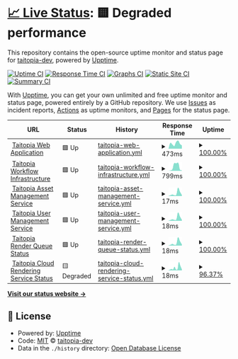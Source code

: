 # [📈 Live Status](https://status.taitopia.design): <!--live status--> **🟨 Degraded performance**

This repository contains the open-source uptime monitor and status page for [taitopia-dev](https://status.taitopia.design), powered by [Upptime](https://github.com/upptime/upptime).

[![Uptime CI](https://github.com/taitopia-dev/taitopia-status-page/workflows/Uptime%20CI/badge.svg)](https://github.com/taitopia-dev/taitopia-status-page/actions?query=workflow%3A%22Uptime+CI%22)
[![Response Time CI](https://github.com/taitopia-dev/taitopia-status-page/workflows/Response%20Time%20CI/badge.svg)](https://github.com/taitopia-dev/taitopia-status-page/actions?query=workflow%3A%22Response+Time+CI%22)
[![Graphs CI](https://github.com/taitopia-dev/taitopia-status-page/workflows/Graphs%20CI/badge.svg)](https://github.com/taitopia-dev/taitopia-status-page/actions?query=workflow%3A%22Graphs+CI%22)
[![Static Site CI](https://github.com/taitopia-dev/taitopia-status-page/workflows/Static%20Site%20CI/badge.svg)](https://github.com/taitopia-dev/taitopia-status-page/actions?query=workflow%3A%22Static+Site+CI%22)
[![Summary CI](https://github.com/taitopia-dev/taitopia-status-page/workflows/Summary%20CI/badge.svg)](https://github.com/taitopia-dev/taitopia-status-page/actions?query=workflow%3A%22Summary+CI%22)

With [Upptime](https://upptime.js.org), you can get your own unlimited and free uptime monitor and status page, powered entirely by a GitHub repository. We use [Issues](https://github.com/taitopia-dev/taitopia-status-page/issues) as incident reports, [Actions](https://github.com/taitopia-dev/taitopia-status-page/actions) as uptime monitors, and [Pages](https://status.taitopia.design) for the status page.

<!--start: status pages-->
<!-- This summary is generated by Upptime (https://github.com/upptime/upptime) -->
<!-- Do not edit this manually, your changes will be overwritten -->
<!-- prettier-ignore -->
| URL | Status | History | Response Time | Uptime |
| --- | ------ | ------- | ------------- | ------ |
| <img alt="" src="https://icons.duckduckgo.com/ip3/app.taitopia.design.ico" height="13"> [Taitopia Web Application](https://app.taitopia.design) | 🟩 Up | [taitopia-web-application.yml](https://github.com/taitopia-dev/taitopia-status-page/commits/HEAD/history/taitopia-web-application.yml) | <details><summary><img alt="Response time graph" src="./graphs/taitopia-web-application/response-time-week.png" height="20"> 473ms</summary><br><a href="https://status.taitopia.design/history/taitopia-web-application"><img alt="Response time 551" src="https://img.shields.io/endpoint?url=https%3A%2F%2Fraw.githubusercontent.com%2Ftaitopia-dev%2Ftaitopia-status-page%2FHEAD%2Fapi%2Ftaitopia-web-application%2Fresponse-time.json"></a><br><a href="https://status.taitopia.design/history/taitopia-web-application"><img alt="24-hour response time 351" src="https://img.shields.io/endpoint?url=https%3A%2F%2Fraw.githubusercontent.com%2Ftaitopia-dev%2Ftaitopia-status-page%2FHEAD%2Fapi%2Ftaitopia-web-application%2Fresponse-time-day.json"></a><br><a href="https://status.taitopia.design/history/taitopia-web-application"><img alt="7-day response time 473" src="https://img.shields.io/endpoint?url=https%3A%2F%2Fraw.githubusercontent.com%2Ftaitopia-dev%2Ftaitopia-status-page%2FHEAD%2Fapi%2Ftaitopia-web-application%2Fresponse-time-week.json"></a><br><a href="https://status.taitopia.design/history/taitopia-web-application"><img alt="30-day response time 579" src="https://img.shields.io/endpoint?url=https%3A%2F%2Fraw.githubusercontent.com%2Ftaitopia-dev%2Ftaitopia-status-page%2FHEAD%2Fapi%2Ftaitopia-web-application%2Fresponse-time-month.json"></a><br><a href="https://status.taitopia.design/history/taitopia-web-application"><img alt="1-year response time 554" src="https://img.shields.io/endpoint?url=https%3A%2F%2Fraw.githubusercontent.com%2Ftaitopia-dev%2Ftaitopia-status-page%2FHEAD%2Fapi%2Ftaitopia-web-application%2Fresponse-time-year.json"></a></details> | <details><summary><a href="https://status.taitopia.design/history/taitopia-web-application">100.00%</a></summary><a href="https://status.taitopia.design/history/taitopia-web-application"><img alt="All-time uptime 100.00%" src="https://img.shields.io/endpoint?url=https%3A%2F%2Fraw.githubusercontent.com%2Ftaitopia-dev%2Ftaitopia-status-page%2FHEAD%2Fapi%2Ftaitopia-web-application%2Fuptime.json"></a><br><a href="https://status.taitopia.design/history/taitopia-web-application"><img alt="24-hour uptime 100.00%" src="https://img.shields.io/endpoint?url=https%3A%2F%2Fraw.githubusercontent.com%2Ftaitopia-dev%2Ftaitopia-status-page%2FHEAD%2Fapi%2Ftaitopia-web-application%2Fuptime-day.json"></a><br><a href="https://status.taitopia.design/history/taitopia-web-application"><img alt="7-day uptime 100.00%" src="https://img.shields.io/endpoint?url=https%3A%2F%2Fraw.githubusercontent.com%2Ftaitopia-dev%2Ftaitopia-status-page%2FHEAD%2Fapi%2Ftaitopia-web-application%2Fuptime-week.json"></a><br><a href="https://status.taitopia.design/history/taitopia-web-application"><img alt="30-day uptime 100.00%" src="https://img.shields.io/endpoint?url=https%3A%2F%2Fraw.githubusercontent.com%2Ftaitopia-dev%2Ftaitopia-status-page%2FHEAD%2Fapi%2Ftaitopia-web-application%2Fuptime-month.json"></a><br><a href="https://status.taitopia.design/history/taitopia-web-application"><img alt="1-year uptime 100.00%" src="https://img.shields.io/endpoint?url=https%3A%2F%2Fraw.githubusercontent.com%2Ftaitopia-dev%2Ftaitopia-status-page%2FHEAD%2Fapi%2Ftaitopia-web-application%2Fuptime-year.json"></a></details>
| <img alt="" src="https://icons.duckduckgo.com/ip3/status-api.taitopia.design.ico" height="13"> [Taitopia Workflow Infrastructure](https://status-api.taitopia.design/health/workflow) | 🟩 Up | [taitopia-workflow-infrastructure.yml](https://github.com/taitopia-dev/taitopia-status-page/commits/HEAD/history/taitopia-workflow-infrastructure.yml) | <details><summary><img alt="Response time graph" src="./graphs/taitopia-workflow-infrastructure/response-time-week.png" height="20"> 799ms</summary><br><a href="https://status.taitopia.design/history/taitopia-workflow-infrastructure"><img alt="Response time 927" src="https://img.shields.io/endpoint?url=https%3A%2F%2Fraw.githubusercontent.com%2Ftaitopia-dev%2Ftaitopia-status-page%2FHEAD%2Fapi%2Ftaitopia-workflow-infrastructure%2Fresponse-time.json"></a><br><a href="https://status.taitopia.design/history/taitopia-workflow-infrastructure"><img alt="24-hour response time 1498" src="https://img.shields.io/endpoint?url=https%3A%2F%2Fraw.githubusercontent.com%2Ftaitopia-dev%2Ftaitopia-status-page%2FHEAD%2Fapi%2Ftaitopia-workflow-infrastructure%2Fresponse-time-day.json"></a><br><a href="https://status.taitopia.design/history/taitopia-workflow-infrastructure"><img alt="7-day response time 799" src="https://img.shields.io/endpoint?url=https%3A%2F%2Fraw.githubusercontent.com%2Ftaitopia-dev%2Ftaitopia-status-page%2FHEAD%2Fapi%2Ftaitopia-workflow-infrastructure%2Fresponse-time-week.json"></a><br><a href="https://status.taitopia.design/history/taitopia-workflow-infrastructure"><img alt="30-day response time 829" src="https://img.shields.io/endpoint?url=https%3A%2F%2Fraw.githubusercontent.com%2Ftaitopia-dev%2Ftaitopia-status-page%2FHEAD%2Fapi%2Ftaitopia-workflow-infrastructure%2Fresponse-time-month.json"></a><br><a href="https://status.taitopia.design/history/taitopia-workflow-infrastructure"><img alt="1-year response time 927" src="https://img.shields.io/endpoint?url=https%3A%2F%2Fraw.githubusercontent.com%2Ftaitopia-dev%2Ftaitopia-status-page%2FHEAD%2Fapi%2Ftaitopia-workflow-infrastructure%2Fresponse-time-year.json"></a></details> | <details><summary><a href="https://status.taitopia.design/history/taitopia-workflow-infrastructure">100.00%</a></summary><a href="https://status.taitopia.design/history/taitopia-workflow-infrastructure"><img alt="All-time uptime 99.94%" src="https://img.shields.io/endpoint?url=https%3A%2F%2Fraw.githubusercontent.com%2Ftaitopia-dev%2Ftaitopia-status-page%2FHEAD%2Fapi%2Ftaitopia-workflow-infrastructure%2Fuptime.json"></a><br><a href="https://status.taitopia.design/history/taitopia-workflow-infrastructure"><img alt="24-hour uptime 100.00%" src="https://img.shields.io/endpoint?url=https%3A%2F%2Fraw.githubusercontent.com%2Ftaitopia-dev%2Ftaitopia-status-page%2FHEAD%2Fapi%2Ftaitopia-workflow-infrastructure%2Fuptime-day.json"></a><br><a href="https://status.taitopia.design/history/taitopia-workflow-infrastructure"><img alt="7-day uptime 100.00%" src="https://img.shields.io/endpoint?url=https%3A%2F%2Fraw.githubusercontent.com%2Ftaitopia-dev%2Ftaitopia-status-page%2FHEAD%2Fapi%2Ftaitopia-workflow-infrastructure%2Fuptime-week.json"></a><br><a href="https://status.taitopia.design/history/taitopia-workflow-infrastructure"><img alt="30-day uptime 100.00%" src="https://img.shields.io/endpoint?url=https%3A%2F%2Fraw.githubusercontent.com%2Ftaitopia-dev%2Ftaitopia-status-page%2FHEAD%2Fapi%2Ftaitopia-workflow-infrastructure%2Fuptime-month.json"></a><br><a href="https://status.taitopia.design/history/taitopia-workflow-infrastructure"><img alt="1-year uptime 99.94%" src="https://img.shields.io/endpoint?url=https%3A%2F%2Fraw.githubusercontent.com%2Ftaitopia-dev%2Ftaitopia-status-page%2FHEAD%2Fapi%2Ftaitopia-workflow-infrastructure%2Fuptime-year.json"></a></details>
| <img alt="" src="https://icons.duckduckgo.com/ip3/status-api.taitopia.design.ico" height="13"> [Taitopia Asset Management Service](https://status-api.taitopia.design/health/tortilla) | 🟩 Up | [taitopia-asset-management-service.yml](https://github.com/taitopia-dev/taitopia-status-page/commits/HEAD/history/taitopia-asset-management-service.yml) | <details><summary><img alt="Response time graph" src="./graphs/taitopia-asset-management-service/response-time-week.png" height="20"> 17ms</summary><br><a href="https://status.taitopia.design/history/taitopia-asset-management-service"><img alt="Response time 33" src="https://img.shields.io/endpoint?url=https%3A%2F%2Fraw.githubusercontent.com%2Ftaitopia-dev%2Ftaitopia-status-page%2FHEAD%2Fapi%2Ftaitopia-asset-management-service%2Fresponse-time.json"></a><br><a href="https://status.taitopia.design/history/taitopia-asset-management-service"><img alt="24-hour response time 10" src="https://img.shields.io/endpoint?url=https%3A%2F%2Fraw.githubusercontent.com%2Ftaitopia-dev%2Ftaitopia-status-page%2FHEAD%2Fapi%2Ftaitopia-asset-management-service%2Fresponse-time-day.json"></a><br><a href="https://status.taitopia.design/history/taitopia-asset-management-service"><img alt="7-day response time 17" src="https://img.shields.io/endpoint?url=https%3A%2F%2Fraw.githubusercontent.com%2Ftaitopia-dev%2Ftaitopia-status-page%2FHEAD%2Fapi%2Ftaitopia-asset-management-service%2Fresponse-time-week.json"></a><br><a href="https://status.taitopia.design/history/taitopia-asset-management-service"><img alt="30-day response time 28" src="https://img.shields.io/endpoint?url=https%3A%2F%2Fraw.githubusercontent.com%2Ftaitopia-dev%2Ftaitopia-status-page%2FHEAD%2Fapi%2Ftaitopia-asset-management-service%2Fresponse-time-month.json"></a><br><a href="https://status.taitopia.design/history/taitopia-asset-management-service"><img alt="1-year response time 33" src="https://img.shields.io/endpoint?url=https%3A%2F%2Fraw.githubusercontent.com%2Ftaitopia-dev%2Ftaitopia-status-page%2FHEAD%2Fapi%2Ftaitopia-asset-management-service%2Fresponse-time-year.json"></a></details> | <details><summary><a href="https://status.taitopia.design/history/taitopia-asset-management-service">100.00%</a></summary><a href="https://status.taitopia.design/history/taitopia-asset-management-service"><img alt="All-time uptime 100.00%" src="https://img.shields.io/endpoint?url=https%3A%2F%2Fraw.githubusercontent.com%2Ftaitopia-dev%2Ftaitopia-status-page%2FHEAD%2Fapi%2Ftaitopia-asset-management-service%2Fuptime.json"></a><br><a href="https://status.taitopia.design/history/taitopia-asset-management-service"><img alt="24-hour uptime 100.00%" src="https://img.shields.io/endpoint?url=https%3A%2F%2Fraw.githubusercontent.com%2Ftaitopia-dev%2Ftaitopia-status-page%2FHEAD%2Fapi%2Ftaitopia-asset-management-service%2Fuptime-day.json"></a><br><a href="https://status.taitopia.design/history/taitopia-asset-management-service"><img alt="7-day uptime 100.00%" src="https://img.shields.io/endpoint?url=https%3A%2F%2Fraw.githubusercontent.com%2Ftaitopia-dev%2Ftaitopia-status-page%2FHEAD%2Fapi%2Ftaitopia-asset-management-service%2Fuptime-week.json"></a><br><a href="https://status.taitopia.design/history/taitopia-asset-management-service"><img alt="30-day uptime 100.00%" src="https://img.shields.io/endpoint?url=https%3A%2F%2Fraw.githubusercontent.com%2Ftaitopia-dev%2Ftaitopia-status-page%2FHEAD%2Fapi%2Ftaitopia-asset-management-service%2Fuptime-month.json"></a><br><a href="https://status.taitopia.design/history/taitopia-asset-management-service"><img alt="1-year uptime 100.00%" src="https://img.shields.io/endpoint?url=https%3A%2F%2Fraw.githubusercontent.com%2Ftaitopia-dev%2Ftaitopia-status-page%2FHEAD%2Fapi%2Ftaitopia-asset-management-service%2Fuptime-year.json"></a></details>
| <img alt="" src="https://icons.duckduckgo.com/ip3/status-api.taitopia.design.ico" height="13"> [Taitopia User Management Service](https://status-api.taitopia.design/health/salsa) | 🟩 Up | [taitopia-user-management-service.yml](https://github.com/taitopia-dev/taitopia-status-page/commits/HEAD/history/taitopia-user-management-service.yml) | <details><summary><img alt="Response time graph" src="./graphs/taitopia-user-management-service/response-time-week.png" height="20"> 18ms</summary><br><a href="https://status.taitopia.design/history/taitopia-user-management-service"><img alt="Response time 31" src="https://img.shields.io/endpoint?url=https%3A%2F%2Fraw.githubusercontent.com%2Ftaitopia-dev%2Ftaitopia-status-page%2FHEAD%2Fapi%2Ftaitopia-user-management-service%2Fresponse-time.json"></a><br><a href="https://status.taitopia.design/history/taitopia-user-management-service"><img alt="24-hour response time 11" src="https://img.shields.io/endpoint?url=https%3A%2F%2Fraw.githubusercontent.com%2Ftaitopia-dev%2Ftaitopia-status-page%2FHEAD%2Fapi%2Ftaitopia-user-management-service%2Fresponse-time-day.json"></a><br><a href="https://status.taitopia.design/history/taitopia-user-management-service"><img alt="7-day response time 18" src="https://img.shields.io/endpoint?url=https%3A%2F%2Fraw.githubusercontent.com%2Ftaitopia-dev%2Ftaitopia-status-page%2FHEAD%2Fapi%2Ftaitopia-user-management-service%2Fresponse-time-week.json"></a><br><a href="https://status.taitopia.design/history/taitopia-user-management-service"><img alt="30-day response time 28" src="https://img.shields.io/endpoint?url=https%3A%2F%2Fraw.githubusercontent.com%2Ftaitopia-dev%2Ftaitopia-status-page%2FHEAD%2Fapi%2Ftaitopia-user-management-service%2Fresponse-time-month.json"></a><br><a href="https://status.taitopia.design/history/taitopia-user-management-service"><img alt="1-year response time 31" src="https://img.shields.io/endpoint?url=https%3A%2F%2Fraw.githubusercontent.com%2Ftaitopia-dev%2Ftaitopia-status-page%2FHEAD%2Fapi%2Ftaitopia-user-management-service%2Fresponse-time-year.json"></a></details> | <details><summary><a href="https://status.taitopia.design/history/taitopia-user-management-service">100.00%</a></summary><a href="https://status.taitopia.design/history/taitopia-user-management-service"><img alt="All-time uptime 100.00%" src="https://img.shields.io/endpoint?url=https%3A%2F%2Fraw.githubusercontent.com%2Ftaitopia-dev%2Ftaitopia-status-page%2FHEAD%2Fapi%2Ftaitopia-user-management-service%2Fuptime.json"></a><br><a href="https://status.taitopia.design/history/taitopia-user-management-service"><img alt="24-hour uptime 100.00%" src="https://img.shields.io/endpoint?url=https%3A%2F%2Fraw.githubusercontent.com%2Ftaitopia-dev%2Ftaitopia-status-page%2FHEAD%2Fapi%2Ftaitopia-user-management-service%2Fuptime-day.json"></a><br><a href="https://status.taitopia.design/history/taitopia-user-management-service"><img alt="7-day uptime 100.00%" src="https://img.shields.io/endpoint?url=https%3A%2F%2Fraw.githubusercontent.com%2Ftaitopia-dev%2Ftaitopia-status-page%2FHEAD%2Fapi%2Ftaitopia-user-management-service%2Fuptime-week.json"></a><br><a href="https://status.taitopia.design/history/taitopia-user-management-service"><img alt="30-day uptime 100.00%" src="https://img.shields.io/endpoint?url=https%3A%2F%2Fraw.githubusercontent.com%2Ftaitopia-dev%2Ftaitopia-status-page%2FHEAD%2Fapi%2Ftaitopia-user-management-service%2Fuptime-month.json"></a><br><a href="https://status.taitopia.design/history/taitopia-user-management-service"><img alt="1-year uptime 100.00%" src="https://img.shields.io/endpoint?url=https%3A%2F%2Fraw.githubusercontent.com%2Ftaitopia-dev%2Ftaitopia-status-page%2FHEAD%2Fapi%2Ftaitopia-user-management-service%2Fuptime-year.json"></a></details>
| <img alt="" src="https://icons.duckduckgo.com/ip3/status-api.taitopia.design.ico" height="13"> [Taitopia Render Queue Status](https://status-api.taitopia.design/health/camote) | 🟩 Up | [taitopia-render-queue-status.yml](https://github.com/taitopia-dev/taitopia-status-page/commits/HEAD/history/taitopia-render-queue-status.yml) | <details><summary><img alt="Response time graph" src="./graphs/taitopia-render-queue-status/response-time-week.png" height="20"> 18ms</summary><br><a href="https://status.taitopia.design/history/taitopia-render-queue-status"><img alt="Response time 31" src="https://img.shields.io/endpoint?url=https%3A%2F%2Fraw.githubusercontent.com%2Ftaitopia-dev%2Ftaitopia-status-page%2FHEAD%2Fapi%2Ftaitopia-render-queue-status%2Fresponse-time.json"></a><br><a href="https://status.taitopia.design/history/taitopia-render-queue-status"><img alt="24-hour response time 9" src="https://img.shields.io/endpoint?url=https%3A%2F%2Fraw.githubusercontent.com%2Ftaitopia-dev%2Ftaitopia-status-page%2FHEAD%2Fapi%2Ftaitopia-render-queue-status%2Fresponse-time-day.json"></a><br><a href="https://status.taitopia.design/history/taitopia-render-queue-status"><img alt="7-day response time 18" src="https://img.shields.io/endpoint?url=https%3A%2F%2Fraw.githubusercontent.com%2Ftaitopia-dev%2Ftaitopia-status-page%2FHEAD%2Fapi%2Ftaitopia-render-queue-status%2Fresponse-time-week.json"></a><br><a href="https://status.taitopia.design/history/taitopia-render-queue-status"><img alt="30-day response time 28" src="https://img.shields.io/endpoint?url=https%3A%2F%2Fraw.githubusercontent.com%2Ftaitopia-dev%2Ftaitopia-status-page%2FHEAD%2Fapi%2Ftaitopia-render-queue-status%2Fresponse-time-month.json"></a><br><a href="https://status.taitopia.design/history/taitopia-render-queue-status"><img alt="1-year response time 31" src="https://img.shields.io/endpoint?url=https%3A%2F%2Fraw.githubusercontent.com%2Ftaitopia-dev%2Ftaitopia-status-page%2FHEAD%2Fapi%2Ftaitopia-render-queue-status%2Fresponse-time-year.json"></a></details> | <details><summary><a href="https://status.taitopia.design/history/taitopia-render-queue-status">100.00%</a></summary><a href="https://status.taitopia.design/history/taitopia-render-queue-status"><img alt="All-time uptime 100.00%" src="https://img.shields.io/endpoint?url=https%3A%2F%2Fraw.githubusercontent.com%2Ftaitopia-dev%2Ftaitopia-status-page%2FHEAD%2Fapi%2Ftaitopia-render-queue-status%2Fuptime.json"></a><br><a href="https://status.taitopia.design/history/taitopia-render-queue-status"><img alt="24-hour uptime 100.00%" src="https://img.shields.io/endpoint?url=https%3A%2F%2Fraw.githubusercontent.com%2Ftaitopia-dev%2Ftaitopia-status-page%2FHEAD%2Fapi%2Ftaitopia-render-queue-status%2Fuptime-day.json"></a><br><a href="https://status.taitopia.design/history/taitopia-render-queue-status"><img alt="7-day uptime 100.00%" src="https://img.shields.io/endpoint?url=https%3A%2F%2Fraw.githubusercontent.com%2Ftaitopia-dev%2Ftaitopia-status-page%2FHEAD%2Fapi%2Ftaitopia-render-queue-status%2Fuptime-week.json"></a><br><a href="https://status.taitopia.design/history/taitopia-render-queue-status"><img alt="30-day uptime 100.00%" src="https://img.shields.io/endpoint?url=https%3A%2F%2Fraw.githubusercontent.com%2Ftaitopia-dev%2Ftaitopia-status-page%2FHEAD%2Fapi%2Ftaitopia-render-queue-status%2Fuptime-month.json"></a><br><a href="https://status.taitopia.design/history/taitopia-render-queue-status"><img alt="1-year uptime 100.00%" src="https://img.shields.io/endpoint?url=https%3A%2F%2Fraw.githubusercontent.com%2Ftaitopia-dev%2Ftaitopia-status-page%2FHEAD%2Fapi%2Ftaitopia-render-queue-status%2Fuptime-year.json"></a></details>
| <img alt="" src="https://icons.duckduckgo.com/ip3/status-api.taitopia.design.ico" height="13"> [Taitopia Cloud Rendering Service Status](https://status-api.taitopia.design/health/taco) | 🟨 Degraded | [taitopia-cloud-rendering-service-status.yml](https://github.com/taitopia-dev/taitopia-status-page/commits/HEAD/history/taitopia-cloud-rendering-service-status.yml) | <details><summary><img alt="Response time graph" src="./graphs/taitopia-cloud-rendering-service-status/response-time-week.png" height="20"> 18ms</summary><br><a href="https://status.taitopia.design/history/taitopia-cloud-rendering-service-status"><img alt="Response time 32" src="https://img.shields.io/endpoint?url=https%3A%2F%2Fraw.githubusercontent.com%2Ftaitopia-dev%2Ftaitopia-status-page%2FHEAD%2Fapi%2Ftaitopia-cloud-rendering-service-status%2Fresponse-time.json"></a><br><a href="https://status.taitopia.design/history/taitopia-cloud-rendering-service-status"><img alt="24-hour response time 18" src="https://img.shields.io/endpoint?url=https%3A%2F%2Fraw.githubusercontent.com%2Ftaitopia-dev%2Ftaitopia-status-page%2FHEAD%2Fapi%2Ftaitopia-cloud-rendering-service-status%2Fresponse-time-day.json"></a><br><a href="https://status.taitopia.design/history/taitopia-cloud-rendering-service-status"><img alt="7-day response time 18" src="https://img.shields.io/endpoint?url=https%3A%2F%2Fraw.githubusercontent.com%2Ftaitopia-dev%2Ftaitopia-status-page%2FHEAD%2Fapi%2Ftaitopia-cloud-rendering-service-status%2Fresponse-time-week.json"></a><br><a href="https://status.taitopia.design/history/taitopia-cloud-rendering-service-status"><img alt="30-day response time 28" src="https://img.shields.io/endpoint?url=https%3A%2F%2Fraw.githubusercontent.com%2Ftaitopia-dev%2Ftaitopia-status-page%2FHEAD%2Fapi%2Ftaitopia-cloud-rendering-service-status%2Fresponse-time-month.json"></a><br><a href="https://status.taitopia.design/history/taitopia-cloud-rendering-service-status"><img alt="1-year response time 32" src="https://img.shields.io/endpoint?url=https%3A%2F%2Fraw.githubusercontent.com%2Ftaitopia-dev%2Ftaitopia-status-page%2FHEAD%2Fapi%2Ftaitopia-cloud-rendering-service-status%2Fresponse-time-year.json"></a></details> | <details><summary><a href="https://status.taitopia.design/history/taitopia-cloud-rendering-service-status">96.37%</a></summary><a href="https://status.taitopia.design/history/taitopia-cloud-rendering-service-status"><img alt="All-time uptime 97.10%" src="https://img.shields.io/endpoint?url=https%3A%2F%2Fraw.githubusercontent.com%2Ftaitopia-dev%2Ftaitopia-status-page%2FHEAD%2Fapi%2Ftaitopia-cloud-rendering-service-status%2Fuptime.json"></a><br><a href="https://status.taitopia.design/history/taitopia-cloud-rendering-service-status"><img alt="24-hour uptime 99.99%" src="https://img.shields.io/endpoint?url=https%3A%2F%2Fraw.githubusercontent.com%2Ftaitopia-dev%2Ftaitopia-status-page%2FHEAD%2Fapi%2Ftaitopia-cloud-rendering-service-status%2Fuptime-day.json"></a><br><a href="https://status.taitopia.design/history/taitopia-cloud-rendering-service-status"><img alt="7-day uptime 96.37%" src="https://img.shields.io/endpoint?url=https%3A%2F%2Fraw.githubusercontent.com%2Ftaitopia-dev%2Ftaitopia-status-page%2FHEAD%2Fapi%2Ftaitopia-cloud-rendering-service-status%2Fuptime-week.json"></a><br><a href="https://status.taitopia.design/history/taitopia-cloud-rendering-service-status"><img alt="30-day uptime 98.93%" src="https://img.shields.io/endpoint?url=https%3A%2F%2Fraw.githubusercontent.com%2Ftaitopia-dev%2Ftaitopia-status-page%2FHEAD%2Fapi%2Ftaitopia-cloud-rendering-service-status%2Fuptime-month.json"></a><br><a href="https://status.taitopia.design/history/taitopia-cloud-rendering-service-status"><img alt="1-year uptime 97.10%" src="https://img.shields.io/endpoint?url=https%3A%2F%2Fraw.githubusercontent.com%2Ftaitopia-dev%2Ftaitopia-status-page%2FHEAD%2Fapi%2Ftaitopia-cloud-rendering-service-status%2Fuptime-year.json"></a></details>

<!--end: status pages-->

[**Visit our status website →**](https://status.taitopia.design)

## 📄 License

- Powered by: [Upptime](https://github.com/upptime/upptime)
- Code: [MIT](./LICENSE) © [taitopia-dev](https://status.taitopia.design)
- Data in the `./history` directory: [Open Database License](https://opendatacommons.org/licenses/odbl/1-0/)
